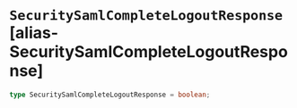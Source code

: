 # `SecuritySamlCompleteLogoutResponse` [alias-SecuritySamlCompleteLogoutResponse]
```typescript
type SecuritySamlCompleteLogoutResponse = boolean;
```
